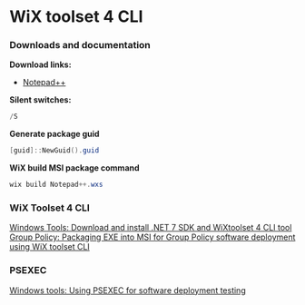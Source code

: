 # WiX toolset 4 CLI
### Downloads and documentation
<b>Download links:</b> <br />
* [Notepad++](https://notepad-plus-plus.org/downloads/)

<b>Silent switches:</b>
```powershell
/S
```

<b>Generate package guid</b>
```powershell
[guid]::NewGuid().guid
```

<b>WiX build MSI package command</b>
```powershell
wix build Notepad++.wxs
```

### WiX Toolset 4 CLI
[Windows Tools: Download and install .NET 7 SDK and WiXtoolset 4 CLI tool](https://youtu.be/ukrIlmadTjw) <br />
[Group Policy: Packaging EXE into MSI for Group Policy software deployment using WiX toolset CLI](https://youtu.be/pZ42XS2Ucsg) <br />

### PSEXEC
[Windows tools: Using PSEXEC for software deployment testing](https://youtu.be/9ywdTna_TLc) <br />
